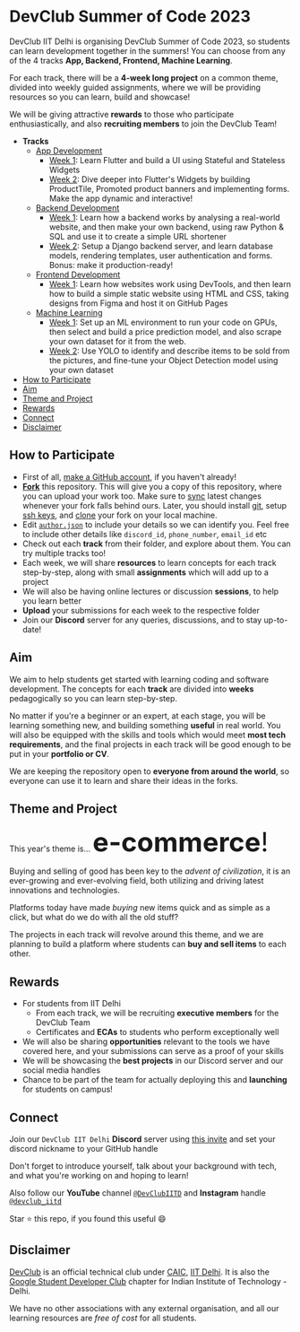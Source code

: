 # DevClub Summer of Code 2023

DevClub IIT Delhi is organising DevClub Summer of Code 2023, so students can learn development together in the summers!
You can choose from any of the 4 tracks **App, Backend, Frontend, Machine Learning**. 

For each track, there will be a **4-week long project** on a common theme, divided into weekly guided assignments, where we will be providing resources so you can learn, build and showcase!

We will be giving attractive **rewards** to those who participate enthusiastically, and also **recruiting members** to join the DevClub Team!

- **Tracks**
  - [App Development](app)
    - [Week 1](app/week1): Learn Flutter and build a UI using Stateful and Stateless Widgets
    - [Week 2](app/week2): Dive deeper into Flutter's Widgets by building ProductTile, Promoted product banners and implementing forms. Make the app dynamic and interactive!
  - [Backend Development](backend)
    - [Week 1](backend/week1): Learn how a backend works by analysing a real-world website, and then make your own backend, using raw Python & SQL and use it to create a simple URL shortener
    - [Week 2](backend/week2): Setup a Django backend server, and learn database models, rendering templates, user authentication and forms. Bonus: make it production-ready!
  - [Frontend Development](frontend)
    - [Week 1](frontend/week1): Learn how websites work using DevTools, and then learn how to build a simple static website using HTML and CSS, taking designs from Figma and host it on GitHub Pages
  - [Machine Learning](machine-learning)
    - [Week 1](machine-learning/week1): Set up an ML environment to run your code on GPUs, then select and build a price prediction model, and also scrape your own dataset for it from the web.
    - [Week 2](machine-learning/week2): Use YOLO to identify and describe items to be sold from the pictures, and fine-tune your Object Detection model using your own dataset
- [How to Participate](#how-to-participate)
- [Aim](#aim)
- [Theme and Project](#theme-and-project)
- [Rewards](#rewards)
- [Connect](#connect)
- [Disclaimer](#disclaimer)

## How to Participate
- First of all, [make a GitHub account](https://github.com/signup), if you haven't already! 
- [**Fork**](https://github.com/devclub-iitd/summer-of-code-2023/fork) this repository. This will give you a copy of this repository, where you can upload your work too. Make sure to [sync](https://docs.github.com/en/pull-requests/collaborating-with-pull-requests/working-with-forks/syncing-a-fork) latest changes whenever your fork falls behind ours. Later, you should install [git](https://git-scm.com/book/en/v2/Getting-Started-Installing-Git), setup [ssh keys](https://docs.github.com/en/authentication/connecting-to-github-with-ssh/generating-a-new-ssh-key-and-adding-it-to-the-ssh-agent), and [clone](https://docs.github.com/en/repositories/creating-and-managing-repositories/cloning-a-repository) your fork on your local machine.
- Edit [`author.json`](author.json) to include your details so we can identify you. Feel free to include other details like `discord_id`, `phone_number`, `email_id` etc 
- Check out each **track** from their folder, and explore about them. You can try multiple tracks too!
- Each week, we will share **resources** to learn concepts for each track step-by-step, along with small **assignments** which will add up to a project
- We will also be having online lectures or discussion **sessions**, to help you learn better
- **Upload** your submissions for each week to the respective folder
- Join our **Discord** server for any queries, discussions, and to stay up-to-date!

## Aim
We aim to help students get started with learning coding and software development. The concepts for each **track** are divided into **weeks** pedagogically so you can learn step-by-step. 

No matter if you're a beginner or an expert, at each stage, you will be learning something new, and building something **useful** in real world. You will also be equipped with the skills and tools which would meet **most tech requirements**, and the final projects in each track will be good enough to be put in your **portfolio or CV**.

We are keeping the repository open to **everyone from around the world**, so everyone can use it to learn and share their ideas in the forks.

## Theme and Project
This year's theme is... <font size=7>**e-commerce**!</font> 

Buying and selling of good has been key to the _advent of civilization_, it is an ever-growing and ever-evolving field, both utilizing and driving latest innovations and technologies. 

Platforms today have made _buying_ new items quick and as simple as a click, but what do we do with all the old stuff?

The projects in each track will revolve around this theme, and we are planning to build a platform where students can **buy and sell items** to each other. 

## Rewards
- For students from IIT Delhi
  - From each track, we will be recruiting **executive members** for the DevClub Team
  - Certificates and **ECAs** to students who perform exceptionally well
- We will also be sharing **opportunities** relevant to the tools we have covered here, and your submissions can serve as a proof of your skills
- We will be showcasing the **best projects** in our Discord server and our social media handles
- Chance to be part of the team for actually deploying this and **launching** for students on campus!
 
## Connect
Join our `DevClub IIT Delhi` **Discord** server using [this invite](https://discord.gg/ScKSwn5jsP) and set your discord nickname to your GitHub handle

Don't forget to introduce yourself, talk about your background with tech, and what you're working on and hoping to learn!

Also follow our **YouTube** channel [`@DevClubIITD`](https://www.youtube.com/@DevClubIITD) and **Instagram** handle [`@devclub_iitd`](https://www.instagram.com/devclub_iitd/)

Star :star: this repo, if you found this useful :smile:

## Disclaimer
[DevClub](https://devclub.in/) is an official technical club under [CAIC](https://caic.iitd.ac.in/), [IIT Delhi](http://iitd.ac.in/). It is also the [Google Student Developer Club](https://gdsc.community.dev/indian-institute-of-technology-delhi/) chapter for Indian Institute of Technology - Delhi.

We have no other associations with any external organisation, and all our learning resources are _free of cost_ for all students.
